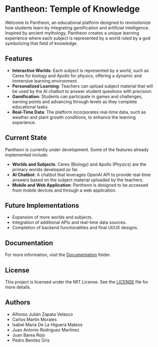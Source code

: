 
# Pantheon: Temple of Knowledge

Welcome to Pantheon, an educational platform designed to revolutionize how students learn by integrating gamification and artificial intelligence. Inspired by ancient mythology, Pantheon creates a unique learning experience where each subject is represented by a world ruled by a god symbolizing that field of knowledge.

## Features

- **Interactive Worlds**: Each subject is represented by a world, such as Ceres for biology and Apollo for physics, offering a dynamic and immersive learning environment.
- **Personalized Learning**: Teachers can upload subject material that will be used by the AI chatbot to answer student questions with precision.
- **Gamification**: Students can participate in games and challenges, earning points and advancing through levels as they complete educational tasks.
- **Real-Time Data**: The platform incorporates real-time data, such as weather and plant growth conditions, to enhance the learning experience.

## Current State

Pantheon is currently under development. Some of the features already implemented include:

- **Worlds and Subjects**: Ceres (Biology) and Apollo (Physics) are the primary worlds developed so far.
- **AI Chatbot**: A chatbot that leverages OpenAI API to provide real-time answers based on the subject material uploaded by the teachers.
- **Mobile and Web Application**: Pantheon is designed to be accessed from mobile devices and through a web application.

## Future Implementations

- Expansion of more worlds and subjects.
- Integration of additional APIs and real-time data sources.
- Completion of backend functionalities and final UI/UX designs.

## Documentation

For more information, visit the [Documentation](./documentation) folder.

## License

This project is licensed under the MIT License. See the [LICENSE](./LICENSE) file for more details.

## Authors

- Alfonso Julián Zapata Velasco
- Carlos Martín Morales
- Isabel María De La Higuera Mateos
- Juan Antonio Rodríguez Martínez
- Juan Barea Rojo
- Pedro Benítez Gris
